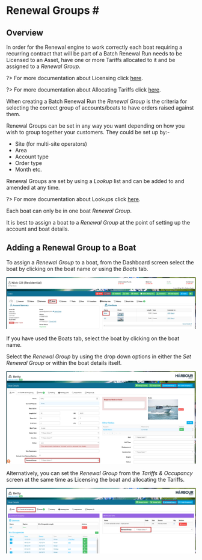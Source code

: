 # Renewal Groups \#

## Overview

In order for the Renewal engine to work correctly each boat requiring a recurring contract that will be part of a Batch Renewal Run needs to be Licensed to an Asset, have one or more Tariffs allocated to it and be assigned to a _Renewal Group_.

?&gt; For more documentation about Licensing click [here](https://github.com/glaidler/docs-1/tree/a9b2fde53025657e319d99966ea9a02a32cbd61d/Renewals/Renewals/Licensing.md).

?&gt; For more documentation about Allocating Tariffs click [here](https://github.com/glaidler/docs-1/tree/a9b2fde53025657e319d99966ea9a02a32cbd61d/Renewals/Renewals/AllocatedTariffs.md).

When creating a Batch Renewal Run the _Renewal Group_ is the criteria for selecting the correct group of accounts/boats to have orders raised against them.

Renewal Groups can be set in any way you want depending on how you wish to group together your customers. They could be set up by:-

* Site \(for multi-site operators\)
* Area
* Account type
* Order type
* Month etc. 

Renewal Groups are set by using a _Lookup_ list and can be added to and amended at any time.

?&gt; For more documentation about Lookups click [here](https://github.com/glaidler/docs-1/tree/a9b2fde53025657e319d99966ea9a02a32cbd61d/Renewals/Administration/Lookups.md).

Each boat can only be in one boat _Renewal Group_.

It is best to assign a boat to a _Renewal Group_ at the point of setting up the account and boat details.

## Adding a Renewal Group to a Boat

To assign a _Renewal Group_ to a boat, from the Dashboard screen select the boat by clicking on the boat name or using the _Boats_ tab.

![image-20200106115405932](../.gitbook/assets/image-20200106115405932.png)

If you have used the Boats tab, select the boat by clicking on the boat name.

Select the _Renewal Group_ by using the drop down options in either the _Set Renewal Group_ or within the boat details itself.

![image-20200106115831750](../.gitbook/assets/image-20200106115831750.png)

Alternatively, you can set the _Renewal Group_ from the _Tariffs & Occupancy_ screen at the same time as Licensing the boat and allocating the Tariffs.

![image-20200106115957476](../.gitbook/assets/image-20200106115957476.png)

